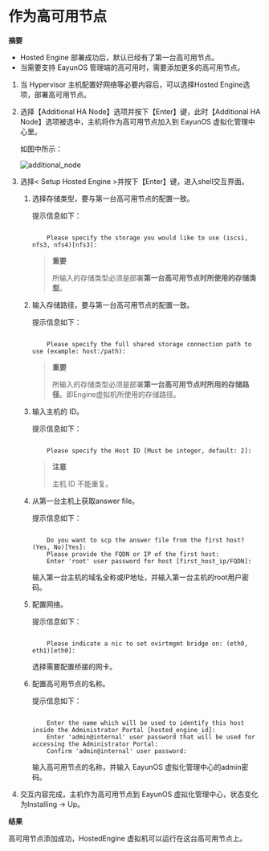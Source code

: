 # 作为高可用节点

**摘要**

* Hosted Engine 部署成功后，默认已经有了第一台高可用节点。
* 当需要支持 EayunOS 管理端的高可用时，需要添加更多的高可用节点。

1. 当 Hypervisor 主机配置好网络等必要内容后，可以选择Hosted Engine选项，部署高可用节点。
2. 选择【Additional HA Node】选项并按下【Enter】键，此时【Additional HA Node】选项被选中，主机将作为高可用节点加入到 EayunOS 虚拟化管理中心里。

   如图中所示：

   ![additional_node](https://raw.githubusercontent.com/eayun/Documents/master/images/Node/additional_node.png)

3. 选择&lt; Setup Hosted Engine &gt;并按下【Enter】键，进入shell交互界面。

   1. 选择存储类型，要与第一台高可用节点的配置一致。

      提示信息如下：

      ```

          Please specify the storage you would like to use (iscsi, nfs3, nfs4)[nfs3]:

      ```

      > **重要**
      >
      > 所输入的存储类型必须是部署**第一台高可用节点时所使用的存储类型**。

   2. 输入存储路径，要与第一台高可用节点的配置一致。

      提示信息如下：

      ```

          Please specify the full shared storage connection path to use (example: host:/path):

      ```

      > **重要**
      >
      > 所输入的存储类型必须是部署**第一台高可用节点时所用的存储路径**。即Engine虚拟机所使用的存储路径。

   3. 输入主机的 ID。

      提示信息如下：

      ```

          Please specify the Host ID [Must be integer, default: 2]:

      ```

      > **注意**
      >
      > 主机 ID 不能重复。

   4. 从第一台主机上获取answer file。

      提示信息如下：

      ```

          Do you want to scp the answer file from the first host? (Yes, No)[Yes]:
          Please provide the FQDN or IP of the first host:
          Enter 'root' user password for host [first_host_ip/FQDN]:

      ```

      输入第一台主机的域名全称或IP地址，并输入第一台主机的root用户密码。

   5. 配置网络。

      提示信息如下：

      ```

          Please indicate a nic to set ovirtmgmt bridge on: (eth0, eth1)[eth0]:

      ```

      选择需要配置桥接的网卡。

   6. 配置高可用节点的名称。

      提示信息如下：

      ```

          Enter the name which will be used to identify this host inside the Administrator Portal [hosted_engine_id]:
          Enter 'admin@internal' user password that will be used for accessing the Administrator Portal: 
          Confirm 'admin@internal' user password:

      ```

      输入高可用节点的名称，并输入 EayunOS 虚拟化管理中心的admin密码。

4. 交互内容完成，主机作为高可用节点到 EayunOS 虚拟化管理中心，状态变化为Installing -> Up。

**结果**

高可用节点添加成功，HostedEngine 虚拟机可以运行在这台高可用节点上。
